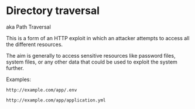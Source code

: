 # Directory traversal

aka Path Traversal

This is a form of an HTTP exploit in which an attacker attempts to access all the different resources.

The aim is generally to access sensitive resources like password files, system files, or any other data that could be used to exploit the system further.

Examples:

```
http://example.com/app/.env
```

```
http://example.com/app/application.yml
```
